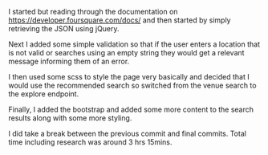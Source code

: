 I started but reading through the documentation on https://developer.foursquare.com/docs/ and then started by simply retrieving the JSON using jQuery.

Next I added some simple validation so that if the user enters a location that is not valid or searches using an empty string they would get a relevant message informing them of an error.

I then used some scss to style the page very basically and decided that I would use the recommended search so switched from the venue search to the explore endpoint.

Finally, I added the bootstrap and added some more content to the search results along with some more styling.

I did take a break between the previous commit and final commits. Total time including research was around 3 hrs 15mins.
